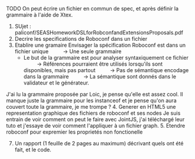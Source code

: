 TODO 
On peut écrire un fichier en commun de spec, et après définir la grammaire à l'aide de Xtex.

1. SUjet : paliconf/SEASHomeworkDSLforRobconfandExtensionsProposals.pdf
2. Decrire les specifications de Roboconf dans un fichier
3. Etablire une gramaire
    Envisager la spécification Roboconf est dans un fichier unique
             -> Une seule grammaire
    - Le but de la grammaire est pour analyser syntaxiquement ce fichier
             -> Références pourraient être utilisés lorsqu'ils sont disponibles, mais pas partout
             -> Pas de sémantique encodage dans la grammaire
             -> La sémantique sont donnés dans le validateur et le générateur.

J'ai lu la grammaire proposée par Loic, je pense qu'elle est assez cool. Il manque juste la grammaire pour les instanceof et je pense qu'on aura couvert toute la grammaire, je me trompe ? 
4. Generer en HTML5 une representation graphique des fichiers de roboconf et ses nodes
Je suis entrain de voir comment on peut le faire avec JointJS, j'ai téléchargé leur tuto et j'essaye de voir comment l'appliquer à un fichier graph.
5. Etendre roboconf pour expremier les proprietés non fonctionelle

7. Un rapport (1 feuille de 2 pages au maximum) décrivant quels ont été fait, et le code.

